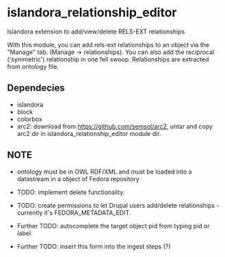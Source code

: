 islandora_relationship_editor
=============================

Islandora extension to add/view/delete RELS-EXT relationships

With this module, you can add rels-ext relationships to an object via the "Manage" tab. (Manage -> relationships). 
You can also add the reciprocal ('symmetric') relationship in one fell swoop.
Relationships are extracted from ontology file.

Dependecies
-----------
- islandora
- block
- colorbox
- arc2: download from https://github.com/semsol/arc2, untar and copy arc2 dir in islandora_relationship_editor module dir.

NOTE
----
- ontology must be in OWL RDF/XML and must be loaded into a datastream in a object of Fedora repository



- TODO: implement delete functionality. 
- TODO: create permissions to let Drupal users add/delete relationships - currently it's FEDORA_METADATA_EDIT. 
- Further TODO: autocomplete the target object pid from typing pid or label
- Further TODO: insert this form into the ingest steps (?)
